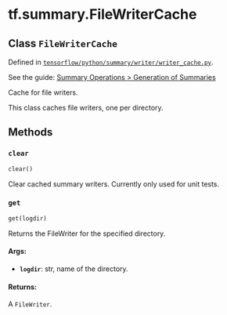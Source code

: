 <div itemscope itemtype="http://developers.google.com/ReferenceObject">
<meta itemprop="name" content="tf.summary.FileWriterCache" />
<meta itemprop="property" content="clear"/>
<meta itemprop="property" content="get"/>
</div>

# tf.summary.FileWriterCache

## Class `FileWriterCache`





Defined in [`tensorflow/python/summary/writer/writer_cache.py`](https://www.tensorflow.org/code/tensorflow/python/summary/writer/writer_cache.py).

See the guide: [Summary Operations > Generation of Summaries](../../../../api_guides/python/summary.md#Generation_of_Summaries)

Cache for file writers.

This class caches file writers, one per directory.

## Methods

<h3 id="clear"><code>clear</code></h3>

``` python
clear()
```

Clear cached summary writers. Currently only used for unit tests.

<h3 id="get"><code>get</code></h3>

``` python
get(logdir)
```

Returns the FileWriter for the specified directory.

#### Args:

* <b>`logdir`</b>: str, name of the directory.


#### Returns:

  A `FileWriter`.



